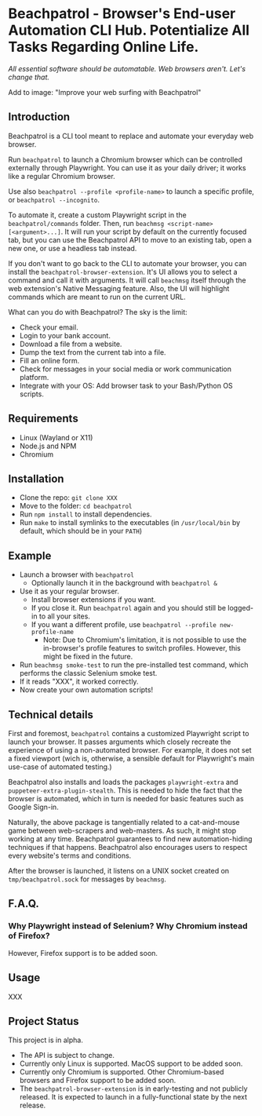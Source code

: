 # Beachpatrol - Browser's End-user Automation CLI Hub. Potentialize All Tasks Regarding Online Life.

_All essential software should be automatable. Web browsers aren't. Let's change that._

Add to image: "Improve your web surfing with Beachpatrol"

## Introduction

Beachpatrol is a CLI tool meant to replace and automate your everyday web browser.

Run `beachpatrol` to launch a Chromium browser which can be controlled
externally through Playwright. You can use it as your daily driver; it works
like a regular Chromium browser. 

Use also `beachpatrol --profile <profile-name>` to launch a specific profile,
or `beachpatrol --incognito`.

To automate it, create a custom Playwright script in the `beachpatrol/commands`
folder. Then, run `beachmsg <script-name> [<argument>...]`. It will run your
script by default on the currently focused tab, but you can use the Beachpatrol
API to move to an existing tab, open a new one, or use a headless tab instead.

If you don't want to go back to the CLI to automate your browser, you can
install the `beachpatrol-browser-extension`. It's UI allows you to select a
command and call it with arguments. It will call `beachmsg` itself through the
web extension's Native Messaging feature. Also, the UI will highlight commands
which are meant to run on the current URL.

What can you do with Beachpatrol? The sky is the limit:
- Check your email.
- Login to your bank account.
- Download a file from a website.
- Dump the text from the current tab into a file.
- Fill an online form.
- Check for messages in your social media or work communication platform.
- Integrate with your OS: Add browser task to your Bash/Python OS scripts.

## Requirements

- Linux (Wayland or X11)
- Node.js and NPM
- Chromium

## Installation

- Clone the repo: `git clone XXX`
- Move to the folder: `cd beachpatrol`
- Run `npm install` to install dependencies.
- Run `make` to install symlinks to the executables (in `/usr/local/bin` by
  default, which should be in your `PATH`)

## Example

- Launch a browser with `beachpatrol`
  - Optionally launch it in the background with `beachpatrol &`
- Use it as your regular browser. 
  - Install browser extensions if you want.
  - If you close it. Run `beachpatrol` again and you should still be logged-in
    to all your sites.
  - If you want a different profile, use `beachpatrol --profile
    new-profile-name`
    - Note: Due to Chromium's limitation, it is not possible to use the
      in-browser's profile features to switch profiles. However, this might be
      fixed in the future.
- Run `beachmsg smoke-test` to run the pre-installed test command, which
  performs the classic Selenium smoke test.
- If it reads "XXX", it worked correctly.
- Now create your own automation scripts!

## Technical details 

First and foremost, `beachpatrol` contains a customized Playwright script to
launch your browser. It passes arguments which closely recreate the experience
of using a non-automated browser. For example, it does not set a fixed viewport
(wich is, otherwise, a sensible default for Playwright's main use-case of
automated testing.)

Beachpatrol also installs and loads the packages `playwright-extra` and
`puppeteer-extra-plugin-stealth`. This is needed to hide the fact that the
browser is automated, which in turn is needed for basic features such as Google
Sign-in. 

Naturally, the above package is tangentially related to a cat-and-mouse game
between web-scrapers and web-masters. As such, it might stop working at any
time. Beachpatrol guarantees to find new automation-hiding techniques if that
happens. Beachpatrol also encourages users to respect every website's terms and
conditions.

After the browser is launched, it listens on a UNIX socket created on
`tmp/beachpatrol.sock` for messages by `beachmsg`.

## F.A.Q.

### Why Playwright instead of Selenium? Why Chromium instead of Firefox?

However, Firefox support is to be added soon.

## Usage

XXX

## Project Status

This project is in alpha. 
- The API is subject to change.
- Currently only Linux is supported. MacOS support to be added soon.
- Currently only Chromium is supported. Other Chromium-based browsers and
  Firefox support to be added soon.
- The `beachpatrol-browser-extension` is in early-testing and not publicly
  released. It is expected to launch in a fully-functional state by the next
  release.
